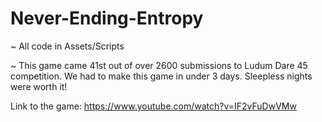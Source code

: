 # Never-Ending-Entropy

~ All code in Assets/Scripts

~ This game came 41st out of over 2600 submissions to Ludum Dare 45 competition. We had to make this game in under 3 days. Sleepless nights were worth it!

Link to the game: https://www.youtube.com/watch?v=IF2vFuDwVMw
